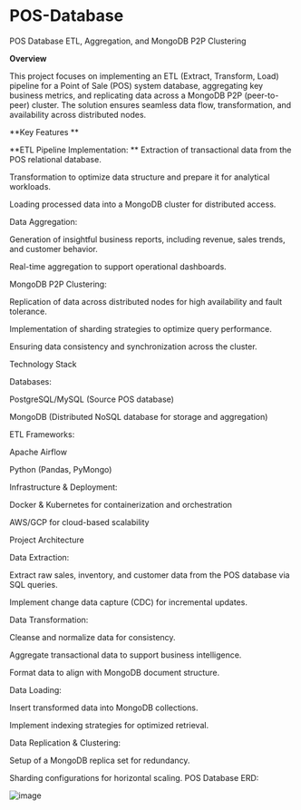 # POS-Database


POS Database ETL, Aggregation, and MongoDB P2P Clustering

**Overview**

This project focuses on implementing an ETL (Extract, Transform, Load) pipeline for a Point of Sale (POS) system database, aggregating key business metrics, and replicating data across a MongoDB P2P (peer-to-peer) cluster. The solution ensures seamless data flow, transformation, and availability across distributed nodes.

**Key Features
**

**ETL Pipeline Implementation:
**
  Extraction of transactional data from the POS relational database.
  
  Transformation to optimize data structure and prepare it for analytical workloads.
  
  Loading processed data into a MongoDB cluster for distributed access.

Data Aggregation:

  Generation of insightful business reports, including revenue, sales trends, and customer behavior.
  
  Real-time aggregation to support operational dashboards.

MongoDB P2P Clustering:

  Replication of data across distributed nodes for high availability and fault tolerance.
  
  Implementation of sharding strategies to optimize query performance.
  
  Ensuring data consistency and synchronization across the cluster.

Technology Stack

Databases:

PostgreSQL/MySQL (Source POS database)

MongoDB (Distributed NoSQL database for storage and aggregation)

ETL Frameworks:

Apache Airflow

Python (Pandas, PyMongo)

Infrastructure & Deployment:

Docker & Kubernetes for containerization and orchestration

AWS/GCP for cloud-based scalability

Project Architecture

Data Extraction:

Extract raw sales, inventory, and customer data from the POS database via SQL queries.

Implement change data capture (CDC) for incremental updates.

Data Transformation:

Cleanse and normalize data for consistency.

Aggregate transactional data to support business intelligence.

Format data to align with MongoDB document structure.

Data Loading:

Insert transformed data into MongoDB collections.

Implement indexing strategies for optimized retrieval.

Data Replication & Clustering:

Setup of a MongoDB replica set for redundancy.

Sharding configurations for horizontal scaling.
POS Database ERD:


![image](https://github.com/user-attachments/assets/7f4fe782-46a5-430a-8e2d-4b747e93493b)
